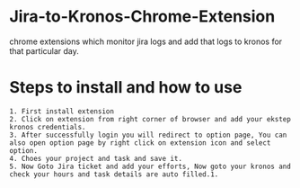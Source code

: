 # Jira-to-Kronos-Chrome-Extension

chrome extensions which monitor jira logs and add that logs to kronos for that particular day. 

# Steps to install and how to use

```
1. First install extension
2. Click on extension from right corner of browser and add your ekstep kronos credentials.
3. After successfully login you will redirect to option page, You can also open option page by right click on extension icon and select option.
4. Choes your project and task and save it.
5. Now Goto Jira ticket and add your efforts, Now goto your kronos and check your hours and task details are auto filled.1. 
```